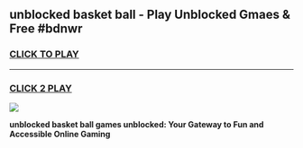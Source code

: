 
## unblocked basket ball - Play Unblocked Gmaes & Free #bdnwr
<h3>
<a href="https://news.freeplayer.one?title=unblocked_basket_ball&ref=24F">CLICK TO PLAY</a></h3>
<hr>

<h3>
<a href="https://news.freeplayer.one?title=unblocked_basket_ball&ref=24F">CLICK 2 PLAY</a>
  
</h3>

<a href="https://news.freeplayer.one?title=unblocked_basket_ball&ref=24F/"><img src="https://clearcache.store/games.png"></a>


**unblocked basket ball games unblocked: Your Gateway to Fun and Accessible Online Gaming**
